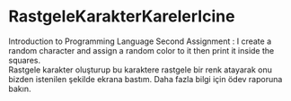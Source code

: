 # RastgeleKarakterKarelerIcine
Introduction to Programming Language Second Assignment : I create a random character and assign a random color to it then print it inside the squares.  
Rastgele karakter oluşturup bu karaktere rastgele bir renk atayarak onu bizden istenilen şekilde ekrana bastım.
Daha fazla bilgi için ödev raporuna bakın.

